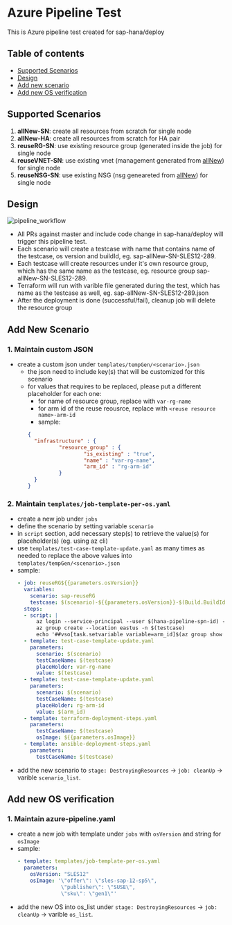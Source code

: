 


# Azure Pipeline Test
This is Azure pipeline test created for sap-hana/deploy

## Table of contents
- [Supported Scenarios](#supported-scenarios)
- [Design](#design)
- [Add new scenario](#add-new-scenario)
- [Add new OS verification](#add-new-os)

## Supported Scenarios

1. **allNew-SN**: create all resources from scratch for single node
1. **allNew-HA**: create all resources from scratch for HA pair
1. **reuseRG-SN**: use existing resource group (generated inside the job) for single node
1. **reuseVNET-SN**: use existing vnet (management generated from [allNew](#allNew)) for single node
1. **reuseNSG-SN**: use existing NSG (nsg geneareted from  [allNew](#allNew)) for single node

## Design

![pipeline_workflow](https://user-images.githubusercontent.com/38501271/63207042-ac3e1580-c074-11e9-808b-f7bd037bc42b.jpg)

- All PRs against master and include code change in sap-hana/deploy will trigger this pipeline test.
- Each scenario will create a testcase with name that contains name of the testcase, os version and buildId, eg. sap-allNew-SN-SLES12-289.
- Each testcase will create resources under it's own resource group, which has the same name as the testcase, eg. resource group sap-allNew-SN-SLES12-289.
- Terraform will run with varible file generated during the test, which has name as the testcase as well, eg. sap-allNew-SN-SLES12-289.json
- After the deployment is done (successful/fail), cleanup job will delete the resource group
## Add New Scenario
### 1. Maintain custom JSON

- create a custom json under `templates/tempGen/<scenario>.json`
  - the json need to include key(s) that will be customized for this scenario
  - for values that requires to be replaced, please put a different placeholder for each one:
    - for name of resource group, replace with `var-rg-name`
    - for arm id of the reuse reousrce, replace with `<reuse resource name>-arm-id`
    - sample:
    ```json
    {
      "infrastructure" : {
              "resource_group" : {
                      "is_existing" : "true",
                      "name" : "var-rg-name",
                      "arm_id" : "rg-arm-id"
              }
      }
    }
    ```
### 2. Maintain `templates/job-template-per-os.yaml`
  - create a new job under `jobs`
  - define the scenario by setting variable `scenario`
  - in `script` section, add necessary step(s) to retrieve the value(s) for placeholder(s) (eg. using az cli)
  - use `templates/test-case-template-update.yaml` as many times as needed to replace the above values into `templates/tempGen/<scenario>.json`
  - sample:
    ```yaml
    - job: reuseRG${{parameters.osVersion}}
      variables:
        scenario: sap-reuseRG
        testcase: $(scenario)-${{parameters.osVersion}}-$(Build.BuildId)
      steps:
      - script: |
          az login --service-principal --user $(hana-pipeline-spn-id) --password  $(hana-pipeline-spn-pw) --tenant $(landscape-tenant) --output none
          az group create --location eastus -n $(testcase)
          echo '##vso[task.setvariable variable=arm_id]$(az group show --name $(testcase) --query id --output tsv)'
      - template: test-case-template-update.yaml
        parameters:
          scenario: $(scenario)
          testCaseName: $(testcase)
          placeHolder: var-rg-name
          value: $(testcase)
      - template: test-case-template-update.yaml
        parameters:
          scenario: $(scenario)
          testCaseName: $(testcase)
          placeHolder: rg-arm-id
          value: $(arm_id)
      - template: terraform-deployment-steps.yaml
        parameters:
          testCaseName: $(testcase)
          osImage: ${{parameters.osImage}}
      - template: ansible-deployment-steps.yaml
        parameters:
          testCaseName: $(testcase)
    ```
  - add the new scenario to `stage: DestroyingResources` -> `job: cleanUp` -> varible `scenario_list`.

## Add new OS verification
### 1. Maintain azure-pipeline.yaml
  - create a new job with template under `jobs` with `osVersion` and string for `osImage`
  - sample:
    ```yaml
    - template: templates/job-template-per-os.yaml
      parameters:
        osVersion: "SLES12"
        osImage: '\"offer\": \"sles-sap-12-sp5\", 
                  \"publisher\": \"SUSE\", 
                  \"sku\": \"gen1\"'
    ```
  - add the new OS into os_list under `stage: DestroyingResources` -> `job: cleanUp` -> varible `os_list`.

